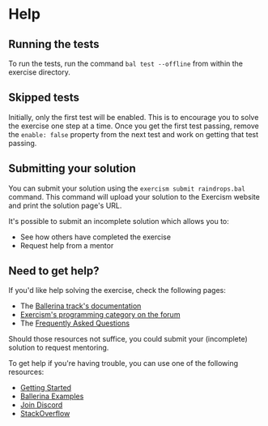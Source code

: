 # Help

## Running the tests

To run the tests, run the command `bal test --offline` from within the exercise directory.

## Skipped tests

Initially, only the first test will be enabled.
This is to encourage you to solve the exercise one step at a time.
Once you get the first test passing, remove the `enable: false` property from the next test and work on getting that test passing.

## Submitting your solution

You can submit your solution using the `exercism submit raindrops.bal` command.
This command will upload your solution to the Exercism website and print the solution page's URL.

It's possible to submit an incomplete solution which allows you to:

- See how others have completed the exercise
- Request help from a mentor

## Need to get help?

If you'd like help solving the exercise, check the following pages:

- The [Ballerina track's documentation](https://exercism.org/docs/tracks/ballerina)
- [Exercism's programming category on the forum](https://forum.exercism.org/c/programming/5)
- The [Frequently Asked Questions](https://exercism.org/docs/using/faqs)

Should those resources not suffice, you could submit your (incomplete) solution to request mentoring.

To get help if you're having trouble, you can use one of the following resources:

- [Getting Started](https://ballerina.io/learn/get-started-with-ballerina/)
- [Ballerina Examples](https://ballerina.io/learn/by-example/)
- [Join Discord](https://ballerina.io/community/#ballerina-discord-community)
- [StackOverflow](http://stackoverflow.com/questions/tagged/ballerina)